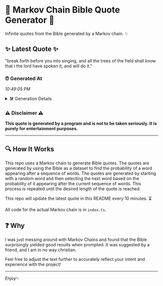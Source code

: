 # 📖 Markov Chain Bible Quote Generator 📖

Infinite quotes from the Bible generated by a Markov chain. ✨

## ✨ Latest Quote ✨
"break forth before you into singing, and all the trees of the field shall know that i the lord have spoken it, and will do it."

### ⏰ Generated At
*10:49:05 PM*

<details>
    <summary>🛠️ Generation Details</summary>
    <p>
        <strong>🌱 Seed:</strong> break<br>
        <strong>🔄 Iterations:</strong> 25<br>
        <strong>📜 Context History:</strong><br>[ break ]: forth<br>[ break, forth ]: before<br>[ break, forth, before ]: you<br>[ break, forth, before, you ]: into<br>[ break, forth, before, you, into ]: singing,<br>[ break, forth, before, you, into, singing, ]: and<br>[ forth, before, you, into, singing,, and ]: all<br>[ before, you, into, singing,, and, all ]: the<br>[ you, into, singing,, and, all, the ]: trees<br>[ into, singing,, and, all, the, trees ]: of<br>[ singing,, and, all, the, trees, of ]: the<br>[ and, all, the, trees, of, the ]: field<br>[ all, the, trees, of, the, field ]: shall<br>[ the, trees, of, the, field, shall ]: know<br>[ trees, of, the, field, shall, know ]: that<br>[ of, the, field, shall, know, that ]: i<br>[ the, field, shall, know, that, i ]: the<br>[ field, shall, know, that, i, the ]: lord<br>[ shall, know, that, i, the, lord ]: have<br>[ know, that, i, the, lord, have ]: spoken<br>[ that, i, the, lord, have, spoken ]: it,<br>[ i, the, lord, have, spoken, it, ]: and<br>[ the, lord, have, spoken, it,, and ]: will<br>[ lord, have, spoken, it,, and, will ]: do<br>[ have, spoken, it,, and, will, do ]: it.<br>
    </p>
</details>

### ⚠️ Disclaimer ⚠️
**This quote is generated by a program and is not to be taken seriously. It is purely for entertainment purposes.**

---

## 🔍 How It Works

This repo uses a Markov chain to generate Bible quotes. The quotes are generated by using the Bible as a dataset to find the probability of a word appearing after a sequence of words. The quotes are generated by starting with a random word and then selecting the next word based on the probability of it appearing after the current sequence of words. This process is repeated until the desired length of the quote is reached.

This repo will update the latest quote in this README every 10 minutes. ⏳

All code for the actual Markov chain is in `index.ts`.

## ❓ Why

I was just messing around with Markov Chains and found that the Bible surprisingly yielded good results when prompted. 
It was suggested by a friend, and I am in no way christian.

Feel free to adjust the text further to accurately reflect your intent and experience with the project!

---

*Enjoy*✨
